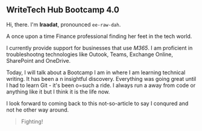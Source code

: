 ## WriteTech Hub Bootcamp 4.0

Hi, there. I'm **Iraadat**, pronounced `ee-raw-dah`.

A once upon a time Finance professional finding her feet in the tech world.

I currently provide support for businesses that use _M365_. I am proficient in troubleshootng technologies like Outook, Teams, Exchange Online, SharePoint and OneDrive.

Today, I will talk about a Bootcamp I am in where I am learning technical writing. It has been a n insightful discovery. Everything was going great until I had to learn Git - it's been o=such a ride.
I always run a away from code or anything like it but I think it is the life now.

I look forward to coming back to this not-so-article to say I conqured and not he other way around.

> Fighting!
